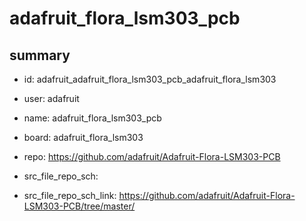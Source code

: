 # adafruit_flora_lsm303_pcb
 
## summary 
* id: adafruit_adafruit_flora_lsm303_pcb_adafruit_flora_lsm303
* user: adafruit
* name: adafruit_flora_lsm303_pcb
* board: adafruit_flora_lsm303
* repo: https://github.com/adafruit/Adafruit-Flora-LSM303-PCB



* src_file_repo_sch: 
* src_file_repo_sch_link: https://github.com/adafruit/Adafruit-Flora-LSM303-PCB/tree/master/






